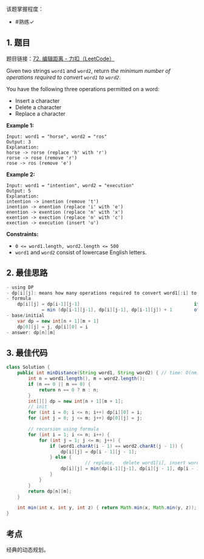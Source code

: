 
该题掌握程度：
- #熟练✓

## 1. 题目
题目链接：[72. 编辑距离 - 力扣（LeetCode）](https://leetcode.cn/problems/edit-distance/?envType=problem-list-v2&envId=dynamic-programming)

Given two strings `word1` and `word2`, return *the minimum number of operations required to convert `word1` to `word2`*.

You have the following three operations permitted on a word:

- Insert a character
- Delete a character
- Replace a character


**Example 1:**

```
Input: word1 = "horse", word2 = "ros"
Output: 3
Explanation:
horse -> rorse (replace 'h' with 'r')
rorse -> rose (remove 'r')
rose -> ros (remove 'e')
```

**Example 2:**

```
Input: word1 = "intention", word2 = "execution"
Output: 5
Explanation:
intention -> inention (remove 't')
inention -> enention (replace 'i' with 'e')
enention -> exention (replace 'n' with 'x')
exention -> exection (replace 'n' with 'c')
exection -> execution (insert 'u')
```



**Constraints:**

- `0 <= word1.length, word2.length <= 500`
- `word1` and `word2` consist of lowercase English letters.

## 2. 最佳思路

```java
- using DP
- dp[i][j]: means how many operations required to convert word1[:i] to word2[:j]
- formula
	dp[i][j] = dp[i-1][j-1]                                          if word1[i] == word2[j]
	         = min (dp[i-1][j-1], dp[i][j-1], dp[i-1][j]) + 1        otherwise (three operations)
- base/initial
	var dp = new int[n + 1][m + 1]
	dp[0][j] = j, dp[i][0] = i
- answer: dp[n][m]
```


## 3. 最佳代码

```java
class Solution {
    public int minDistance(String word1, String word2) { // time: O(nm), space: O(nm)
        int n = word1.length(), m = word2.length();
        if (n == 0 || m == 0) {
            return n == 0 ? m : n;
        }
        int[][] dp = new int[n + 1][m + 1];
        // init
        for (int i = 0; i <= n; i++) dp[i][0] = i;
        for (int j = 0; j <= m; j++) dp[0][j] = j;

        // recursion using formula
        for (int i = 1; i <= n; i++) {
            for (int j = 1; j <= m; j++) {
                if (word1.charAt(i - 1) == word2.charAt(j - 1)) {
                    dp[i][j] = dp[i - 1][j - 1];
                } else {
                             // replace,   delete word1[i], insert word2[j]
                    dp[i][j] = min(dp[i-1][j-1], dp[i][j - 1], dp[i - 1][j]) + 1;
                }
            }
        }
        return dp[n][m];
    }

    int min(int x, int y, int z) { return Math.min(x, Math.min(y, z)); }
}
```


## 考点

经典的动态规划。